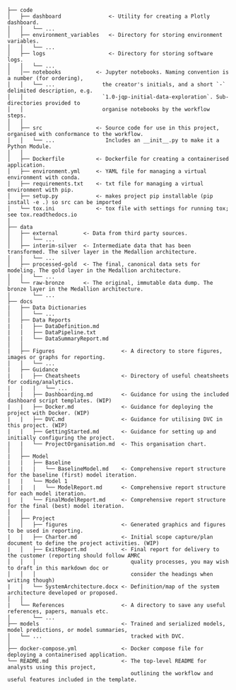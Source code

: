 
    ├── code      
    │   ├── dashboard               <- Utility for creating a Plotly dashboard.
    │   │   └── ...
    │   ├── environment_variables   <- Directory for storing environment variables.
    │   │   └── ...
    │   ├── logs                    <- Directory for storing software logs.
    │   │   └── ...
    │   │── notebooks           <- Jupyter notebooks. Naming convention is a number (for ordering),
    │   │   └── ...               the creator's initials, and a short `-` delimited description, e.g.
    │   │                         `1.0-jqp-initial-data-exploration`. Sub-directories provided to 
    │   │                         organise notebooks by the workflow steps.
    │   │
    │   ├── src                 <- Source code for use in this project, organised with conformance to the workflow. 
    │   │   └── ...                Includes an __init__.py to make it a Python Module.
    │   │                         
    │   ├── Dockerfile          <- Dockerfile for creating a containerised application.
    │   ├── environment.yml     <- YAML file for managing a virtual environment with conda.
    │   ├── requirements.txt    <- txt file for managing a virtual environment with pip.
    │   ├── setup.py            <- makes project pip installable (pip install -e .) so src can be imported
    │   └── tox.ini             <- tox file with settings for running tox; see tox.readthedocs.io
    │
    ├── data
    │   ├── external        <- Data from third party sources.
    │   │   └── ...
    │   ├── interim-silver  <- Intermediate data that has been transformed. The silver layer in the Medallion architecture.
    │   │   └── ...
    │   ├── processed-gold  <- The final, canonical data sets for modeling. The gold layer in the Medallion architecture.
    │   │   └── ...
    │   └── raw-bronze      <- The original, immutable data dump. The bronze layer in the Medallion architecture.
    │       └── ...
    ├── docs
    |   ├── Data Dictionaries
    │   │   └── ...
    |   ├── Data Reports
    |   |   ├── DataDefinition.md
    |   |   ├── DataPipeline.txt
    |   |   └── DataSummaryReport.md
    │   │
    |   ├── Figures                     <- A directory to store figures, images or graphs for reporting.
    │   │   └── ...
    |   ├── Guidance
    |   |   ├── Cheatsheets             <- Directory of useful cheatsheets for coding/analytics.
    |   |   |   └── ...
    |   |   ├── Dashboarding.md         <- Guidance for using the included dashboard script templates. (WIP)
    |   |   ├── Docker.md               <- Guidance for deploying the project with Docker. (WIP)
    |   |   ├── DVC.md                  <- Guidance for utilising DVC in this project. (WIP)
    |   |   ├── GettingStarted.md       <- Guidance for setting up and initially configuring the project.
    |   |   └── ProjectOrganisation.md  <- This organisation chart.
    │   │
    |   ├── Model
    |   |   ├── Baseline
    |   |   |   └── BaselineModel.md    <- Comprehensive report structure for the baseline (first) model iteration.
    |   |   └── Model 1
    |   |   |   └── ModelReport.md      <- Comprehensive report structure for each model iteration. 
    |   |   └── FinalModelReport.md     <- Comprehensive report structure for the final (best) model iteration.
    │   │
    |   ├── Project
    │   │   ├── figures                 <- Generated graphics and figures to be used in reporting.
    |   │   ├── Charter.md              <- Initial scope capture/plan document to define the project activities. (WIP)
    |   │   ├── ExitReport.md           <- Final report for delivery to the customer (reporting should follow AMRC 
    │   │   │                              quality processes, you may wish to draft in this markdown doc or 
    │   │   │                              consider the headings when writing though)
    |   │   └── SystemArchitecture.docx <- Definition/map of the system architecture developed or proposed.
    │   │
    |   └── References                  <- A directory to save any useful references, papers, manuals etc.
    │       └── ...
    ├── models                          <- Trained and serialized models, model predictions, or model summaries, 
    │   └── ...                            tracked with DVC.
    │  
    ├── docker-compose.yml              <- Docker compose file for deploying a containerised application.
    └── README.md                       <- The top-level README for analysts using this project,             
                                           outlining the workflow and useful features included in the template.


